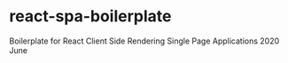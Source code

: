 # react-spa-boilerplate
Boilerplate for React Client Side Rendering Single Page Applications 2020 June
